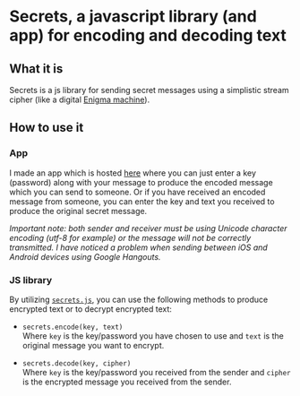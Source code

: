 # Secrets, a javascript library (and app) for encoding and decoding text

## What it is

Secrets is a js library for sending secret messages using a simplistic stream cipher (like a digital [Enigma machine](https://en.wikipedia.org/wiki/Enigma_machine)).

## How to use it

### App

I made an app which is hosted  [here](//jsejcksn.github.io/secrets) where you can just enter a key (password) along with your message to produce the encoded message which you can send to someone. Or if you have received an encoded message from someone, you can enter the key and text you received to produce the original secret message.

*Important note: both sender and receiver must be using Unicode character encoding (utf-8 for example) or the message will not be correctly transmitted. I have noticed a problem when sending between iOS and Android devices using Google Hangouts.*

### JS library

By utilizing [`secrets.js`](secrets.js), you can use the following methods to produce encrypted text or to decrypt encrypted text:

  - `secrets.encode(key, text)`  
  Where `key` is the key/password you have chosen to use and `text` is the original message you want to encrypt.

  - `secrets.decode(key, cipher)`  
  Where `key` is the key/password you received from the sender and `cipher` is the encrypted message you received from the sender.
